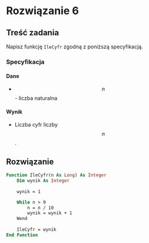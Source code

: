 # Rozwiązanie 6

## Treść zadania

Napisz funkcję `IleCyfr` zgodną z poniższą specyfikacją.

### Specyfikacja

#### Dane

* $$n$$ - liczba naturalna

#### Wynik

* Liczba cyfr liczby $$n$$.

## Rozwiązanie

```vb
Function IleCyfr(n As Long) As Integer
    Dim wynik As Integer
    
    wynik = 1

    While n > 9
        n = n / 10
        wynik = wynik + 1
    Wend
    
    IleCyfr = wynik
End Function
```
